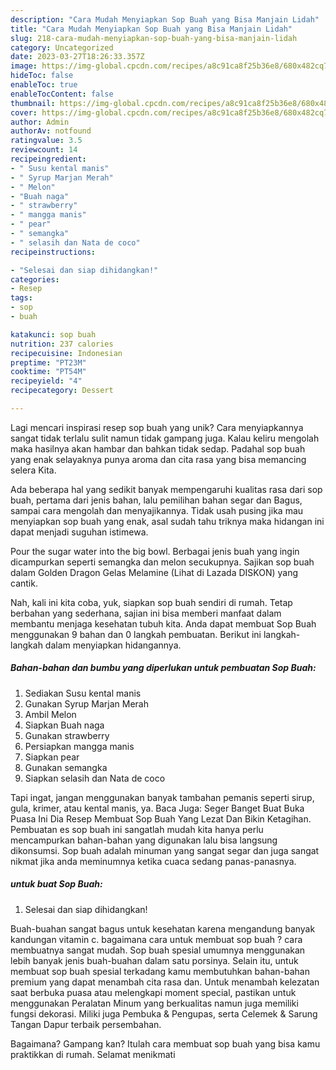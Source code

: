 ```yaml
---
description: "Cara Mudah Menyiapkan Sop Buah yang Bisa Manjain Lidah"
title: "Cara Mudah Menyiapkan Sop Buah yang Bisa Manjain Lidah"
slug: 218-cara-mudah-menyiapkan-sop-buah-yang-bisa-manjain-lidah
category: Uncategorized
date: 2023-03-27T18:26:33.357Z
image: https://img-global.cpcdn.com/recipes/a8c91ca8f25b36e8/680x482cq70/sop-buah-foto-resep-utama.jpg
hideToc: false
enableToc: true
enableTocContent: false
thumbnail: https://img-global.cpcdn.com/recipes/a8c91ca8f25b36e8/680x482cq70/sop-buah-foto-resep-utama.jpg
cover: https://img-global.cpcdn.com/recipes/a8c91ca8f25b36e8/680x482cq70/sop-buah-foto-resep-utama.jpg
author: Admin
authorAv: notfound
ratingvalue: 3.5
reviewcount: 14
recipeingredient:
- " Susu kental manis"
- " Syrup Marjan Merah"
- " Melon"
- "Buah naga"
- " strawberry"
- " mangga manis"
- " pear"
- " semangka"
- " selasih dan Nata de coco"
recipeinstructions:

- "Selesai dan siap dihidangkan!"
categories:
- Resep
tags:
- sop
- buah

katakunci: sop buah 
nutrition: 237 calories
recipecuisine: Indonesian
preptime: "PT23M"
cooktime: "PT54M"
recipeyield: "4"
recipecategory: Dessert

---
```





Lagi mencari inspirasi resep sop buah yang unik? Cara menyiapkannya sangat tidak terlalu sulit namun tidak gampang juga. Kalau keliru mengolah maka hasilnya akan hambar dan bahkan tidak sedap. Padahal sop buah yang enak selayaknya punya aroma dan cita rasa yang bisa memancing selera Kita.





Ada beberapa hal yang sedikit banyak mempengaruhi kualitas rasa dari sop buah, pertama dari jenis bahan, lalu pemilihan bahan segar dan Bagus, sampai cara mengolah dan menyajikannya. Tidak usah pusing jika mau menyiapkan sop buah yang enak,      asal sudah tahu triknya maka hidangan ini dapat menjadi suguhan istimewa.














Pour the sugar water into the big bowl. Berbagai jenis buah yang ingin dicampurkan seperti semangka dan melon secukupnya. Sajikan sop buah dalam Golden Dragon Gelas Melamine (Lihat di Lazada DISKON) yang cantik.






Nah, kali ini kita coba, yuk, siapkan sop buah sendiri di rumah. Tetap berbahan yang sederhana, sajian ini bisa memberi manfaat dalam membantu menjaga kesehatan tubuh kita. Anda dapat membuat Sop Buah menggunakan 9 bahan dan 0 langkah pembuatan. Berikut ini langkah-langkah dalam menyiapkan hidangannya.

<!--inarticleads1-->

##### Bahan-bahan dan bumbu yang diperlukan untuk pembuatan Sop Buah:

1. Sediakan  Susu kental manis
1. Gunakan  Syrup Marjan Merah
1. Ambil  Melon
1. Siapkan Buah naga
1. Gunakan  strawberry
1. Persiapkan  mangga manis
1. Siapkan  pear
1. Gunakan  semangka
1. Siapkan  selasih dan Nata de coco


Tapi ingat, jangan menggunakan banyak tambahan pemanis seperti sirup, gula, krimer, atau kental manis, ya. Baca Juga: Seger Banget Buat Buka Puasa Ini Dia Resep Membuat Sop Buah Yang Lezat Dan Bikin Ketagihan. Pembuatan es sop buah ini sangatlah mudah kita hanya perlu mencampurkan bahan-bahan yang digunakan lalu bisa langsung dikonsumsi. Sop buah adalah minuman yang sangat segar dan juga sangat nikmat jika anda meminumnya ketika cuaca sedang panas-panasnya. 

<!--inarticleads2-->

#####  untuk buat Sop Buah:


1. Selesai dan siap dihidangkan!

Buah-buahan sangat bagus untuk kesehatan karena mengandung banyak kandungan vitamin c. bagaimana cara untuk membuat sop buah ? cara membuatnya sangat mudah. Sop buah spesial umumnya menggunakan lebih banyak jenis buah-buahan dalam satu porsinya. Selain itu, untuk membuat sop buah spesial terkadang kamu membutuhkan bahan-bahan premium yang dapat menambah cita rasa dan. Untuk menambah kelezatan saat berbuka puasa atau melengkapi moment special, pastikan untuk menggunakan Peralatan Minum yang berkualitas namun juga memiliki fungsi dekorasi. Miliki juga Pembuka &amp; Pengupas, serta Celemek &amp; Sarung Tangan Dapur terbaik persembahan. 

Bagaimana? Gampang kan? Itulah cara membuat sop buah yang bisa kamu praktikkan di rumah. Selamat menikmati
